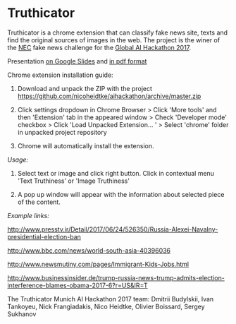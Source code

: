 # Truthicator
Truthicator is a chrome extension that can classify fake news site, texts and find the original sources of images in the web.
The project is the winer of the [NEC](http://www.nec.com/) fake news challenge for the [Global AI Hackathon 2017](http://ai.hackathon.com/).

Presentation [on Google Slides](https://docs.google.com/presentation/d/1pQ9_X63lCJ8qL5IGK-8kNsw9GF_VzV6mQOG3cx2LihQ/edit?usp=sharing)
and [in pdf format](https://github.com/nicoheidtke/aihackathon/blob/master/truthicator_slides.pdf)

Chrome extension installation guide:

1. Download and unpack the ZIP with the project https://github.com/nicoheidtke/aihackathon/archive/master.zip

2.  Click settings dropdown in Chrome Browser >
    Click 'More tools' and then 'Extension' tab in the appeared window >
    Check 'Developer mode' checkbox >
    Click 'Load Unpacked Extension... ' >
    Select 'chrome' folder in unpacked project repository

3. Chrome will automatically install the extension.

*Usage:*

1. Select text or image and click right button. Click in contextual menu 'Text Truthiness' or 'Image Truthiness'

2. A pop up window will appear with the information about selected piece of the content.

*Example links:*

http://www.presstv.ir/Detail/2017/06/24/526350/Russia-Alexei-Navalny-presidential-election-ban

http://www.bbc.com/news/world-south-asia-40396036 

http://www.newsmutiny.com/pages/Immigrant-Kids-Jobs.html 

http://www.businessinsider.de/trump-russia-news-trump-admits-election-interference-blames-obama-2017-6?r=US&IR=T


The Truthicator Munich AI Hackathon 2017 team:
  Dmitrii Budylskii,
  Ivan Tankoyeu,
  Nick Frangiadakis,
  Nico Heidtke,
  Olivier Boissard,
  Sergey Sukhanov
